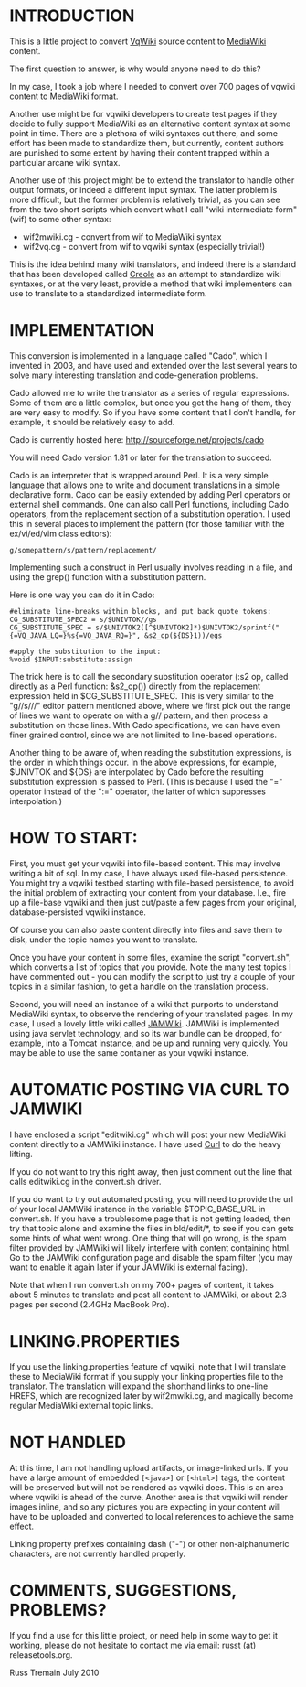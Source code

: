 INTRODUCTION
============

This is a little project to convert [VqWiki](http://www.vqwiki.org) source content
to [MediaWiki](http://www.mediawiki.org) content.

The first question to answer, is why would anyone need to do this?

In my case, I took a job where I needed to convert over 700 pages of vqwiki
content to MediaWiki format.

Another use might be for vqwiki developers to create test pages if they decide
to fully support MediaWiki as an alternative content syntax at some point in time.
There are a plethora of wiki syntaxes out there, and some effort has been made to
standardize them, but currently, content authors are punished to some extent by having their
content trapped within a particular arcane wiki syntax.

Another use of this project might be to extend the translator to handle other output
formats, or indeed a different input syntax.  The latter problem is more difficult, but
the former problem is relatively trivial, as you can see from the two short scripts which
convert what I call "wiki intermediate form" (wif) to some other syntax:

- wif2mwiki.cg - convert from wif to MediaWiki syntax
- wif2vq.cg    - convert from wif to vqwiki syntax (especially trivial!)

This is the idea behind many wiki translators, and indeed there is a standard
that has been developed called [Creole](http://www.wikicreole.org) as an attempt
to standardize wiki syntaxes, or at the very least, provide a method that wiki
implementers can use to translate to a standardized intermediate form.

IMPLEMENTATION
==============

This conversion is implemented in a language called "Cado", which I invented in 2003,
and have used and extended over the last several years to solve many interesting
translation and code-generation problems.

Cado allowed me to write the translator as a series of regular expressions.
Some of them are a little complex, but once you get the hang of them, they are
very easy to modify.  So if you have some content that I don't handle, for example,
it should be relatively easy to add.

Cado is currently hosted here:  <http://sourceforge.net/projects/cado>

You will need Cado version 1.81 or later for the translation to succeed.

Cado is an interpreter that is wrapped around Perl.  It is a very simple language
that allows one to write and document translations in a simple declarative form.
Cado can be easily extended by adding Perl operators or external shell commands.
One can also call Perl functions, including Cado operators, from the replacement
section of a substitution operation.  I used this in several places to implement
the pattern (for those familiar with the ex/vi/ed/vim class editors):

    g/somepattern/s/pattern/replacement/

Implementing such a construct in Perl usually involves reading in a file,
and using the grep() function with a substitution pattern.

Here is one way you can do it in Cado:

    #eliminate line-breaks within blocks, and put back quote tokens:
    CG_SUBSTITUTE_SPEC2 = s/$UNIVTOK//gs
    CG_SUBSTITUTE_SPEC = s/$UNIVTOK2([^$UNIVTOK2]*)$UNIVTOK2/sprintf("{=VQ_JAVA_LQ=}%s{=VQ_JAVA_RQ=}", &s2_op(${DS}1))/egs

    #apply the substitution to the input:
    %void $INPUT:substitute:assign

The trick here is to call the secondary substitution operator (:s2 op, called directly
as a Perl function: &s2_op()) directly from the replacement expression held in
$CG_SUBSTITUTE_SPEC.  This is very similar to the "g//s///" editor pattern mentioned above,
where we first pick out the range of lines we want to operate on with a g// pattern,
and then process a substitution on those lines.  With Cado specifications, we can have
even finer grained control, since we are not limited to line-based operations.

Another thing to be aware of, when reading the substitution expressions, is the
order in which things occur.  In the above expressions, for example, $UNIVTOK and ${DS} are
interpolated by Cado before the resulting substitution expression is passed to Perl.
(This is because I used the "=" operator instead of the ":=" operator, the latter of
which suppresses interpolation.)

HOW TO START:
=============

First, you must get your vqwiki into file-based content.  This may involve writing a bit
of sql.  In my case, I have always used file-based persistence.  You might try a vqwiki
testbed starting with file-based persistence, to avoid the initial problem of extracting
your content from your database.  I.e., fire up a file-base vqwiki and then just
cut/paste a few pages from your original, database-persisted vqwiki instance.

Of course you can also paste content directly into files and save them to disk,
under the topic names you want to translate.

Once you have your content in some files, examine the script "convert.sh",
which converts a list of topics that you provide.  Note the many test topics
I have commented out - you can modify the script to just try a couple of your
topics in a similar fashion, to get a handle on the translation process.

Second, you will need an instance of a wiki that purports to understand MediaWiki syntax,
to observe the rendering of your translated pages.  In my case, I used a lovely little
wiki called [JAMWiki](http://jamwiki.org).  JAMWiki is implemented using java servlet
technology, and so its war bundle can be dropped, for example, into a Tomcat instance,
and be up and running very quickly.  You may be able to use the same container
as your vqwiki instance.

AUTOMATIC POSTING VIA CURL TO JAMWIKI
=====================================

I have enclosed a script "editwiki.cg" which will post your new MediaWiki content directly
to a JAMWiki instance.  I have used [Curl](http://curl.haxx.se/) to do the heavy lifting.

If you do not want to try this right away, then just comment out the line that calls
editwiki.cg in the convert.sh driver.

If you do want to try out automated posting, you will need to provide the url of your
local JAMWiki instance in the variable $TOPIC_BASE_URL in convert.sh.
If you have a troublesome page that is not getting loaded, then try that topic
alone and examine the files in bld/edit/*, to see if you can gets some hints of
what went wrong.  One thing that will go wrong, is the spam filter provided by
JAMWiki will likely interfere with content containing html.  Go to the JAMWiki
configuration page and disable the spam filter (you may want to enable it again
later if your JAMWiki is external facing).

Note that when I run convert.sh on my 700+ pages of content, it takes about 5 minutes
to translate and post all content to JAMWiki, or about 2.3 pages per second
(2.4GHz MacBook Pro).

LINKING.PROPERTIES
==================

If you use the linking.properties feature of vqwiki, note that I will translate
these to MediaWiki format if you supply your linking.properties file to the translator.
The translation will expand the shorthand links to one-line HREFS, which are recognized
later by wif2mwiki.cg, and magically become regular MediaWiki external topic links.

NOT HANDLED
===========

At this time, I am not handling upload artifacts, or image-linked urls.
If you have a large amount of embedded `[<java>]` or `[<html>]` tags,
the content will be preserved but will not be rendered as vqwiki does.
This is an area where vqwiki is ahead of the curve.  Another area is that
vqwiki will render images inline, and so any pictures you are expecting
in your content will have to be uploaded and converted to local references
to achieve the same effect.

Linking property prefixes containing dash ("-") or other non-alphanumeric characters,
are not currently handled properly.

COMMENTS, SUGGESTIONS, PROBLEMS?
================================

If you find a use for this little project, or need help in some way to get it
working, please do not hesitate to contact me via email:  russt (at) releasetools.org.

Russ Tremain
July 2010
